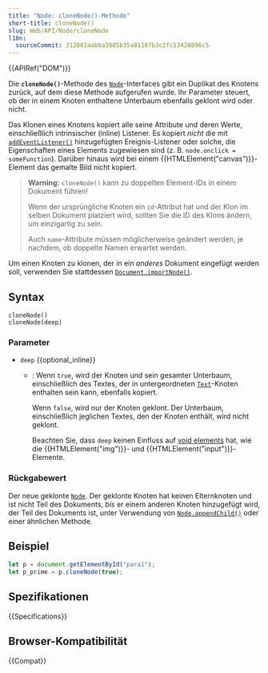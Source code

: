 ```yaml
---
title: "Node: cloneNode()-Methode"
short-title: cloneNode()
slug: Web/API/Node/cloneNode
l10n:
  sourceCommit: 312081aabba3885b35a81107b3c2fc53428896c5
---
```


{{APIRef("DOM")}}

Die **`cloneNode()`**-Methode des [`Node`](/de/docs/Web/API/Node)-Interfaces
gibt ein Duplikat des Knotens zurück, auf dem diese Methode aufgerufen wurde.
Ihr Parameter steuert, ob der in einem Knoten enthaltene Unterbaum ebenfalls geklont wird oder nicht.

Das Klonen eines Knotens kopiert alle seine Attribute und deren Werte,
einschließlich intrinsischer (inline) Listener. Es kopiert _nicht_ die mit [`addEventListener()`](/de/docs/Web/API/EventTarget/addEventListener)
hinzugefügten Ereignis-Listener oder solche, die Eigenschaften eines Elements zugewiesen sind (z. B. `node.onclick = someFunction`).
Darüber hinaus wird bei einem {{HTMLElement("canvas")}}-Element das gemalte Bild nicht kopiert.

> **Warning:** `cloneNode()` kann zu doppelten Element-IDs in einem Dokument führen!
>
> Wenn der ursprüngliche Knoten ein `id`-Attribut hat und der Klon
> im selben Dokument platziert wird, sollten Sie die ID des Klons ändern, um
> einzigartig zu sein.
>
> Auch `name`-Attribute müssen möglicherweise geändert werden,
> je nachdem, ob doppelte Namen erwartet werden.

Um einen Knoten zu klonen, der in ein _anderes_ Dokument eingefügt werden soll, verwenden Sie
stattdessen [`Document.importNode()`](/de/docs/Web/API/Document/importNode).

## Syntax

```js-nolint
cloneNode()
cloneNode(deep)
```

### Parameter

- `deep` {{optional_inline}}

  - : Wenn `true`, wird der Knoten und sein gesamter Unterbaum,
    einschließlich des Textes, der in untergeordneten [`Text`](/de/docs/Web/API/Text)-Knoten enthalten sein kann,
    ebenfalls kopiert.

    Wenn `false`, wird nur der Knoten geklont.
    Der Unterbaum, einschließlich jeglichen Textes, den der Knoten enthält, wird nicht geklont.

    Beachten Sie, dass `deep` keinen Einfluss auf [void elements](/de/docs/Glossary/void_element) hat,
    wie die {{HTMLElement("img")}}- und {{HTMLElement("input")}}-Elemente.

### Rückgabewert

Der neue geklonte [`Node`](/de/docs/Web/API/Node).
Der geklonte Knoten hat keinen Elternknoten und ist nicht Teil des Dokuments,
_bis_ er einem anderen Knoten hinzugefügt wird, der Teil des Dokuments ist,
unter Verwendung von [`Node.appendChild()`](/de/docs/Web/API/Node/appendChild) oder einer ähnlichen Methode.

## Beispiel

```js
let p = document.getElementById("para1");
let p_prime = p.cloneNode(true);
```

## Spezifikationen

{{Specifications}}

## Browser-Kompatibilität

{{Compat}}
